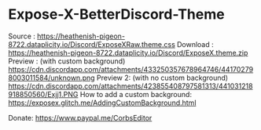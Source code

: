 # Expose-X-BetterDiscord-Theme

Source : https://heathenish-pigeon-8722.dataplicity.io/Discord/ExposeXRaw.theme.css
Download : https://heathenish-pigeon-8722.dataplicity.io/Discord/ExposeX.theme.zip
Preview : (with custom background) https://cdn.discordapp.com/attachments/433250357678964746/441702798003011584/unknown.png
Preview 2: (with no custom background) https://cdn.discordapp.com/attachments/423855408797581313/441031218918850560/Exjj1.PNG
How to add a custom background: https://exposex.glitch.me/AddingCustomBackground.html

Donate: https://www.paypal.me/CorbsEditor
